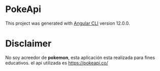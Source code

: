 # PokeApi

This project was generated with [Angular CLI](https://github.com/angular/angular-cli) version 12.0.0.

# Disclaimer

No soy acreedor de **pokemon**, esta aplicación esta realizada para fines educativos. el api utilizada es https://pokeapi.co/  


